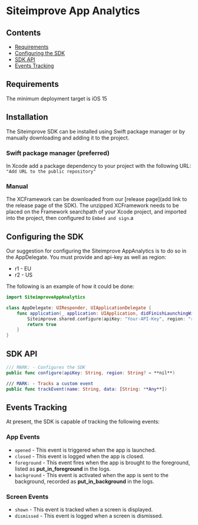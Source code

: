 # Siteimprove App Analytics

## Contents

- [Requirements](#requirements)
- [Configuring the SDK](#configuring-the-sdk)
- [SDK API](#sdk-api)
- [Events Tracking](#events-tracking)

## Requirements
The minimum deployment target is iOS 15 

## Installation
The Siteimprove  SDK can be installed using Swift package manager or by manually downloading and adding it to the project.

### Swift package manager (preferred)
In Xcode add a package dependency to your project with the following URL: `"Add URL to the public repository"`

### Manual
The XCFramework can be downloaded from our [release page](add link to the release page of the SDK). The unzipped XCFramework needs to be placed on the Framework searchpath of your Xcode project, and imported into the project, then configured to `Embed and sign`.a

## Configuring the SDK
Our suggestion for configuring the Siteimprove AppAnalytics is to do so in the AppDelegate.
You must provide and api-key as well as region:
- r1 - EU
- r2 - US

The following is an example of how it could be done:

```swift
import SiteimproveAppAnalytics

class AppDelegate: UIResponder, UIApplicationDelegate {
    func application(_ application: UIApplication, didFinishLaunchingWithOptions launchOptions:                 [UIApplication.LaunchOptionsKey: Any]?) -> Bool {
        Siteimprove.shared.configure(apiKey: "Your-API-Key", region: "r1")
        return true
    }
}
```

## SDK API
```swift
/// MARK: - Configures the SDK
public func configure(apiKey: String, region: String? = **nil**)

/// MARK: - Tracks a custom event
public func trackEvent(name: String, data: [String: **Any**])
```

## Events Tracking
At present, the SDK is capable of tracking the following events:

### App Events
* `opened` - This event is triggered when the app is launched.
* `closed` - This event is logged when the app is closed.
* `foreground` - This event fires when the app is brought to the foreground, listed as **put_in_foreground** in the logs.
* `background` - This event is activated when the app is sent to the background, recorded as **put_in_background** in the logs.

### Screen Events
* `shown` - This event is tracked when a screen is displayed.
* `dismissed` - This event is logged when a screen is dismissed.
